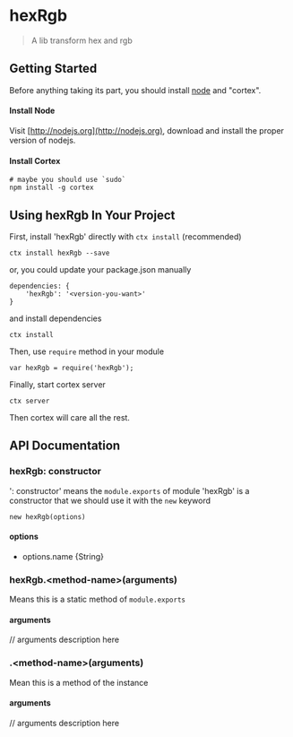 # hexRgb

> A lib transform hex and rgb

## Getting Started
Before anything taking its part, you should install [node](http://nodejs.org) and "cortex".

#### Install Node

Visit [http://nodejs.org](http://nodejs.org), download and install the proper version of nodejs.

#### Install Cortex

    # maybe you should use `sudo`
    npm install -g cortex

## Using hexRgb In Your Project

First, install 'hexRgb' directly with `ctx install` (recommended)
	
	ctx install hexRgb --save
	
or, you could update your package.json manually
    
    dependencies: {
        'hexRgb': '<version-you-want>'
    }
    
and install dependencies
	
	ctx install
    
Then, use `require` method in your module
    
    var hexRgb = require('hexRgb');
    
Finally, start cortex server
    
    ctx server
    
Then cortex will care all the rest.


## API Documentation

### hexRgb: constructor
': constructor' means the `module.exports` of module 'hexRgb' is a constructor that we should use it with the `new` keyword

	new hexRgb(options)
	
#### options
- options.name {String}



### hexRgb.\<method-name\>(arguments)
Means this is a static method of `module.exports`

#### arguments
// arguments description here

### .\<method-name\>(arguments)
Mean this is a method of the instance

#### arguments
// arguments description here